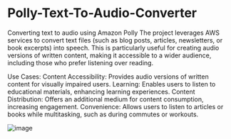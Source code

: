 # Polly-Text-To-Audio-Converter
Converting text to audio using Amazon Polly
The project leverages AWS services to convert text files (such as blog posts, articles, newsletters, or book excerpts) into speech. This is particularly useful for creating audio versions of written content, making it accessible to a wider audience, including those who prefer listening over reading.

Use Cases:
Content Accessibility: Provides audio versions of written content for visually impaired users.
Learning: Enables users to listen to educational materials, enhancing learning experiences.
Content Distribution: Offers an additional medium for content consumption, increasing engagement.
Convenience: Allows users to listen to articles or books while multitasking, such as during commutes or workouts.

![image](https://github.com/user-attachments/assets/93b665ea-a7e7-4aca-ac9d-42d2fe9db834)
